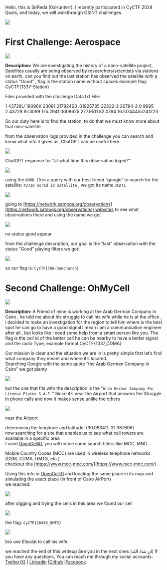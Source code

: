 Hello, this is SirReda (0xHunterr). I recently participated in CyCTF 2024 Quals, and today, we will walkthrough OSINT challenges.

![](https://miro.medium.com/v2/resize:fit:688/1*5rzN_EFCT2pUjPxgrwmy-A.png)

# First Challenge: Aerospace

![](https://miro.medium.com/v2/resize:fit:714/1*idLc97UMnS91DXdezhtMoQ.png)

**Description:** We are investigating the history of a nano-satellite project, Satellites usually are being observed by researchers/scientists via stations on earth. can you find out the last station has observed the satellite with a status “Good” , flag is the station name without spaces example flag: CyCTF{1337-Station}

Files provided with the challenge Data.txt File:

1 43728U 18096K   23081.21782463  .01925735  32332-2  20784-2 0  9995  
2 43728  97.3099 175.2941 0008625 277.9511  82.0794 16.10744455241223

So our duty here is to find the station, to do that we must know more about that mini-satellite

from the observation logs provided in the challenge you can search and know what info it gives us, ChatGPT can be useful here.

![](https://miro.medium.com/v2/resize:fit:875/1*mOeyJqQc6Fs8lD4KPk0d7Q.png)

ChatGPT response for “at what time this observation loged?”

![](https://miro.medium.com/v2/resize:fit:875/1*BzxjiiLR1EIqA527oOoPGA.png)

using the `NORD ID` in a query with our best friend “google” to search for the satellite: `43728 norad id satellite` , we got its name `3CAT1`

![](https://miro.medium.com/v2/resize:fit:875/1*-2lu6n9d-G0nREpzOxUFWg.png)

going to [https://network.satnogs.org/observations](https://network.satnogs.org/observations) websites to see what observations there and using the name we got

![](https://miro.medium.com/v2/resize:fit:875/1*dDCGJpVvy8O5bw99NGiAig.png)

no status good appear

from the challenge description, our goal is the “last” observation with the status “Good” playing filters we got:

![](https://miro.medium.com/v2/resize:fit:875/1*g4ga6jjD7qeF5ZE6VlINmA.png)

so our flag is: `CyCTF{766-Dunchurch}`

# Second Challenge: OhMyCell

![](https://miro.medium.com/v2/resize:fit:760/1*3ar_Nc0ljt3dd1OLuOaOTw.png)

**Description:** A Friend of mine is working at the Arab German Company in Cairo , he told me about his struggle to call his wife while he is at the office , i decided to make an investigation for the region to tell him where is the best spot he can go to have a good signal i mean i am a communication engineer after all , but looks like i need some help from a smart person like you. The flag is the cell id of the better cell he can be nearby to have a better signal and the radio Type, example format CyCTF{1337_CDMA}

Our mission is clear and the situation we are in is pretty simple first let’s find what company they meant and where it’s located.  
Searching Google with the same quote “the Arab German Company in Cairo” we got plenty

![](https://miro.medium.com/v2/resize:fit:875/1*gjmIfAIsgZ53FKqOqShasg.png)

but the one that fits with the description is the “`Arab German Company For License Plates S.A.E.`” Since it’s near the Airport that answers the Struggle in phone calls and now it makes sense unlike the others

![](https://miro.medium.com/v2/resize:fit:875/1*MAPHHuACXbagScpgQla_9g.png)

near the Airport

determining the longitude and latitude: (30.083411, 31.387606)  
now searching for a site that enables us to see what cell towers are available in a specific area  
I used [OpenCelliD](https://opencellid.org/#zoom=16&lat=37.77889&lon=-122.41942), you will notice some search filters like MCC, MNC…

Mobile Country Codes (MCC) are used in wireless telephone networks (GSM, CDMA, UMTS, etc.)  
checkout this [https://www.mcc-mnc.com/](https://www.mcc-mnc.com/)

Using this info in [OpenCelliD](https://opencellid.org/#zoom=16&lat=37.77889&lon=-122.41942) and locating the same place in its map and simulating the exact place (in front of Cairo AirPort)  
we reached:

![](https://miro.medium.com/v2/resize:fit:875/1*Qz2i8-2KW6I-KNlzGJycFQ.png)

after digging and trying the cells in this area we found our cell

![](https://miro.medium.com/v2/resize:fit:875/1*xJT4hX99B8Tr1wHu4ZRxMQ.png)

the flag: `CyCTF{16456_UMTS}`

![](https://miro.medium.com/v2/resize:fit:188/0*fhvxbt4vVFUEGyE_.gif)

bro use Etisalat to call his wife

we reached the end of this writeup See you in the next ones (ان شاء الله)
If you have any questions, You can reach me through my social accounts:
[Twitter(X)](https://twitter.com/HunterXReda) | [Linkedin](https://www.linkedin.com/in/0xhunter/) |[Github](https://github.com/0xHunterr) |[Facebook](https://www.facebook.com/0xHunterr)